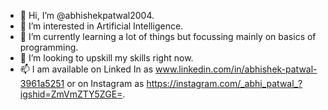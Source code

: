 - 👋 Hi, I’m @abhishekpatwal2004.
- 👀 I’m interested in Artificial Intelligence.
- 🌱 I’m currently learning a lot of things but focussing mainly on basics of programming.
- 💞️ I’m looking to upskill my skills right now.
- 📫 I am available on Linked In as www.linkedin.com/in/abhishek-patwal-3961a5251 or on Instagram as https://instagram.com/_abhi_patwal_?igshid=ZmVmZTY5ZGE=.

<!---
abhishekpatwal2004/abhishekpatwal2004 is a ✨ special ✨ repository because its `README.md` (this file) appears on your GitHub profile.
You can click the Preview link to take a look at your changes.
--->
